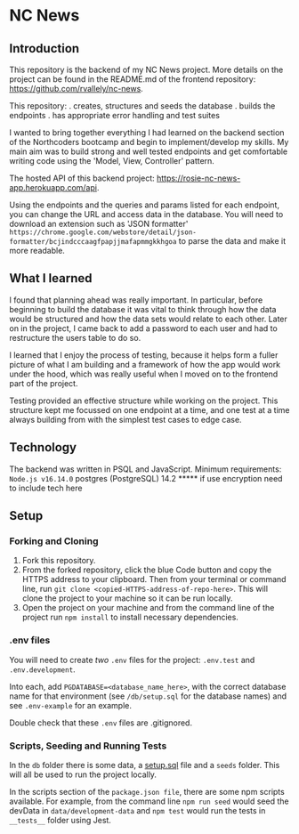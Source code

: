 # NC News

## Introduction

This repository is the backend of my NC News project. More details on the project can be found in the README.md of the frontend repository: https://github.com/rvallely/nc-news. 

This repository: 
. creates, structures and seeds the database
. builds the endpoints
. has appropriate error handling and test suites

I wanted to bring together everything I had learned on the backend section of the Northcoders bootcamp and begin to implement/develop my skills. My main aim was to build strong and well tested endpoints and get comfortable writing code using the 'Model, View, Controller' pattern.

The hosted API of this backend project: https://rosie-nc-news-app.herokuapp.com/api. 

Using the endpoints and the queries and params listed for each endpoint, you can change the URL and access data in the database. You will need to download an extension such as 'JSON formatter' `https://chrome.google.com/webstore/detail/json-formatter/bcjindcccaagfpapjjmafapmmgkkhgoa` to parse the data and make it more readable.

## What I learned

I found that planning ahead was really important. In particular, before beginning to build the database it was vital to think through how the data would be structured and how the data sets would relate to each other. Later on in the project, I came back to add a password to each user and had to restructure the users table to do so. 

I learned that I enjoy the process of testing, because it helps form a fuller picture of what I am building and a framework of how the app would work under the hood, which was really useful when I moved on to the frontend part of the project. 

Testing provided an effective structure while working on the project. This structure kept me focussed on one endpoint at a time, and one test at a time always building from with the simplest test cases to edge case.

## Technology

The backend was written in PSQL and JavaScript. 
Minimum requirements:
`Node.js v16.14.0`
postgres (PostgreSQL) 14.2
***** if use encryption need to include tech here

## Setup

### Forking and Cloning 

1. Fork this repository.
2. From the forked repository, click the blue Code button and copy the HTTPS address to your clipboard. Then from your terminal or command line, run `git clone <copied-HTTPS-address-of-repo-here>`. This will clone the project to your machine so it can be run locally.
3. Open the project on your machine and from the command line of the project run `npm install` to install necessary dependencies.

### .env files

You will need to create _two_ `.env` files for the project: 
`.env.test` and  
`.env.development`.  

Into each, add `PGDATABASE=<database_name_here>`, with the correct database name for that environment (see `/db/setup.sql` for the database names) and see `.env-example` for an example. 

Double check that these `.env` files are .gitignored.

### Scripts, Seeding and Running Tests

In the `db` folder there is some data, a [setup.sql](./db/setup.sql) file and a `seeds` folder. This will all be used to run the project locally.

In the scripts section of the `package.json file`, there are some npm scripts available. For example, from the command line `npm run seed` would seed the devData in `data/development-data` and `npm test` would run the tests in `__tests__` folder using Jest.
